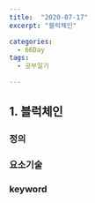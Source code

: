 ```yaml
---
title:  "2020-07-17"
excerpt: "블럭체인"

categories:
  - 66Day
tags:
  - 공부일기

---
```


## 1. 블럭체인


### 정의

### 요소기술

### keyword
